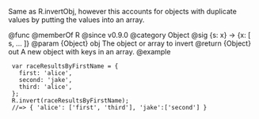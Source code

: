 Same as R.invertObj, however this accounts for objects with duplicate values
by putting the values into an array.

@func
@memberOf R
@since v0.9.0
@category Object
@sig {s: x} -> {x: [ s, ... ]}
@param {Object} obj The object or array to invert
@return {Object} out A new object with keys
in an array.
@example

     var raceResultsByFirstName = {
       first: 'alice',
       second: 'jake',
       third: 'alice',
     };
     R.invert(raceResultsByFirstName);
     //=> { 'alice': ['first', 'third'], 'jake':['second'] }
